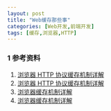 ```yaml
---
layout: post
title: "Web缓存那些事"
categories: [Web开发,前端开发]
tags: [缓存,浏览器,HTTP]
---
```









### 1 参考资料

1. [浏览器 HTTP 协议缓存机制详解](https://my.oschina.net/leejun2005/blog/369148)
2. [浏览器 HTTP 协议缓存机制详解](http://www.cnblogs.com/520yang/articles/4807408.html)
3. [浏览器缓存机制详解](http://mangguo.org/browser-cache-mechanism-detailed/)
4. [浏览器缓存机制详解](http://www.cnblogs.com/roucheng/p/llqhuancun.html)


